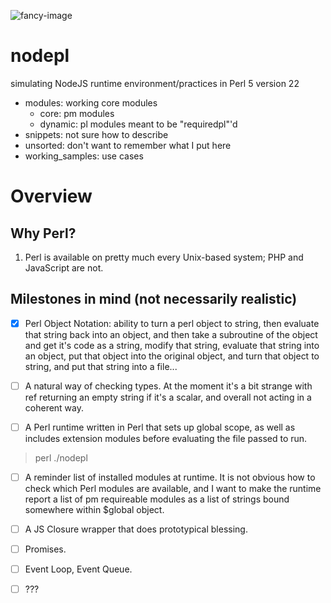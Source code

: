 ![fancy-image](https://raw.githubusercontent.com/dmitrymakhnin/nodepl/master/fancy-image.png)

# nodepl
simulating NodeJS runtime environment/practices in Perl 5 version 22

* modules: working core modules
  * core: pm modules
  * dynamic: pl modules meant to be "requiredpl"'d
* snippets: not sure how to describe
* unsorted: don't want to remember what I put here
* working_samples: use cases

# Overview

## Why Perl?

1. Perl is available on pretty much every Unix-based system; PHP and JavaScript are not.

## Milestones in mind (not necessarily realistic)

- [x] Perl Object Notation: ability to turn a perl object to string, then evaluate that string back into an object, and then take a subroutine of the object and get it's code as a string, modify that string, evaluate that string into an object, put that object into the original object, and turn that object to string, and put that string into a file...

- [ ] A natural way of checking types. At the moment it's a bit strange with ref returning an empty string if it's a scalar, and overall not acting in a coherent way.

- [ ] A Perl runtime written in Perl that sets up global scope, as well as includes extension modules before evaluating the file passed to run. 
> perl ./nodepl <file> <options>


- [ ] A reminder list of installed modules at runtime. It is not obvious how to check which
Perl modules are available, and I want to make the runtime report a list of pm requireable modules
as a list of strings bound somewhere within $global object.

- [ ] A JS Closure wrapper that does prototypical blessing.

- [ ] Promises.

- [ ] Event Loop, Event Queue.

- [ ] ???